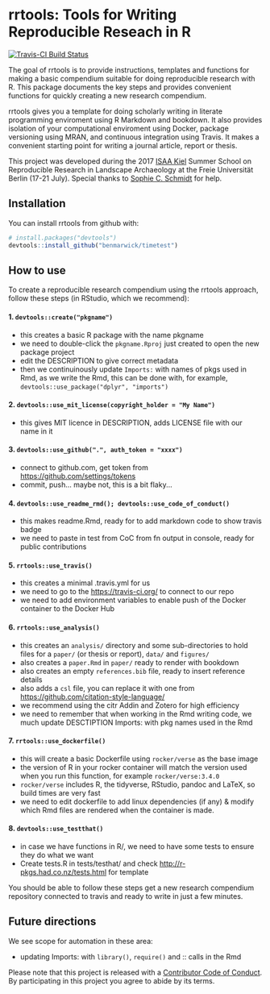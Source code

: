 
<!-- README.md is generated from README.Rmd. Please edit that file -->
rrtools: Tools for Writing Reproducible Reseach in R
====================================================

[![Travis-CI Build Status](https://travis-ci.org/benmarwick/rrtools.svg?branch=master)](https://travis-ci.org/benmarwick/rrtools)

The goal of rrtools is to provide instructions, templates and functions for making a basic compendium suitable for doing reproducible research with R. This package documents the key steps and provides convenient functions for quickly creating a new research compendium.

rrtools gives you a template for doing scholarly writing in literate programming enviroment using R Markdown and bookdown. It also provides isolation of your computational enviroment using Docker, package versioning using MRAN, and continuous integration using Travis. It makes a convenient starting point for writing a journal article, report or thesis.

This project was developed during the 2017 [ISAA Kiel](https://isaakiel.github.io/) Summer School on Reproducible Research in Landscape Archaeology at the Freie Universität Berlin (17-21 July). Special thanks to [Sophie C. Schmidt](https://github.com/SCSchmidt) for help.

Installation
------------

You can install rrtools from github with:

``` r
# install.packages("devtools")
devtools::install_github("benmarwick/timetest")
```

How to use
----------

To create a reproducible research compendium using the rrtools approach, follow these steps (in RStudio, which we recommend):

#### 1. `devtools::create("pkgname")`

-   this creates a basic R package with the name pkgname
-   we need to double-click the `pkgname.Rproj` just created to open the new package project
-   edit the DESCRIPTION to give correct metadata
-   then we continuinously update `Imports:` with names of pkgs used in Rmd, as we write the Rmd, this can be done with, for example, `devtools::use_package("dplyr", "imports")`

#### 2. `devtools::use_mit_license(copyright_holder = "My Name")`

-   this gives MIT licence in DESCRIPTION, adds LICENSE file with our name in it

#### 3. `devtools::use_github(".", auth_token = "xxxx")`

-   connect to github.com, get token from <https://github.com/settings/tokens>
-   commit, push... maybe not, this is a bit flaky...

#### 4. `devtools::use_readme_rmd(); devtools::use_code_of_conduct()`

-   this makes readme.Rmd, ready for to add markdown code to show travis badge
-   we need to paste in test from CoC from fn output in console, ready for public contributions

#### 5. `rrtools::use_travis()`

-   this creates a minimal .travis.yml for us
-   we need to go to the <https://travis-ci.org/> to connect to our repo
-   we need to add environment variables to enable push of the Docker container to the Docker Hub

#### 6. `rrtools::use_analysis()`

-   this creates an `analysis/` directory and some sub-directories to hold files for a `paper/` (or thesis or report), `data/` and `figures/`
-   also creates a `paper.Rmd` in `paper/` ready to render with bookdown
-   also creates an empty `references.bib` file, ready to insert reference details
-   also adds a `csl` file, you can replace it with one from <https://github.com/citation-style-language/>
-   we recommend using the citr Addin and Zotero for high efficiency
-   we need to remember that when working in the Rmd writing code, we much update DESCTIPTION Imports: with pkg names used in the Rmd

#### 7. `rrtools::use_dockerfile()`

-   this will create a basic Dockerfile using `rocker/verse` as the base image
-   the version of R in your rocker container will match the version used when you run this function, for example `rocker/verse:3.4.0`
-   `rocker/verse` includes R, the tidyverse, RStudio, pandoc and LaTeX, so build times are very fast
-   we need to edit dockerfile to add linux dependencies (if any) & modify which Rmd files are rendered when the container is made.

#### 8. `devtools::use_testthat()`

-   in case we have functions in R/, we need to have some tests to ensure they do what we want
-   Create tests.R in tests/testhat/ and check <http://r-pkgs.had.co.nz/tests.html> for template

You should be able to follow these steps get a new research compendium repository connected to travis and ready to write in just a few minutes.

Future directions
-----------------

We see scope for automation in these area:

-   updating Imports: with `library()`, `require()` and :: calls in the Rmd

Please note that this project is released with a [Contributor Code of Conduct](CONDUCT.md). By participating in this project you agree to abide by its terms.
